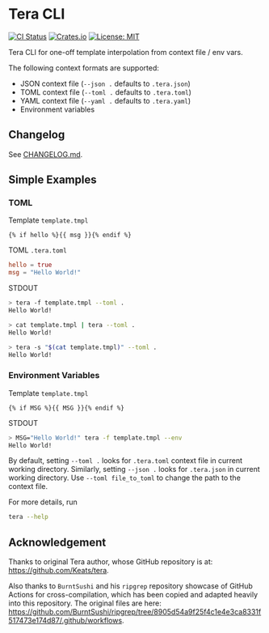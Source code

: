 # Tera CLI

[![CI Status](https://img.shields.io/github/workflow/status/guangie88/tera-cli/ci/master?label=ci&logo=github&style=for-the-badge)](https://github.com/guangie88/tera-cli/actions)
[![Crates.io](https://img.shields.io/crates/v/tera-cli?style=for-the-badge)](https://crates.io/crates/tera-cli)
[![License: MIT](https://img.shields.io/github/license/guangie88/tera-cli?style=for-the-badge)](https://opensource.org/licenses/MIT)

Tera CLI for one-off template interpolation from context file / env vars.

The following context formats are supported:

- JSON context file (`--json .` defaults to `.tera.json`)
- TOML context file (`--toml .` defaults to `.tera.toml`)
- YAML context file (`--yaml .` defaults to `.tera.yaml`)
- Environment variables

## Changelog

See [CHANGELOG.md](CHANGELOG.md).

## Simple Examples

### TOML

Template `template.tmpl`

```jinja
{% if hello %}{{ msg }}{% endif %}
```

TOML `.tera.toml`

```toml
hello = true
msg = "Hello World!"
```

STDOUT

```bash
> tera -f template.tmpl --toml .
Hello World!

> cat template.tmpl | tera --toml .
Hello World!

> tera -s "$(cat template.tmpl)" --toml .
Hello World!
```

### Environment Variables

Template `template.tmpl`

```jinja
{% if MSG %}{{ MSG }}{% endif %}
```

STDOUT

```bash
> MSG="Hello World!" tera -f template.tmpl --env
Hello World!
```

By default, setting `--toml .` looks for `.tera.toml` context file in current
working directory. Similarly, setting `--json .` looks for `.tera.json` in
current working directory. Use `--toml file_to_toml` to change the path to the
context file.

For more details, run

```bash
tera --help
```

## Acknowledgement

Thanks to original Tera author, whose GitHub repository is at:
<https://github.com/Keats/tera>.

Also thanks to `BurntSushi` and his `ripgrep` repository showcase of GitHub
Actions for cross-compilation, which has been copied and adapted heavily into
this repository. The original files are here:
<https://github.com/BurntSushi/ripgrep/tree/8905d54a9f25f4c1e4e3ca8331f517473e174d87/.github/workflows>.
